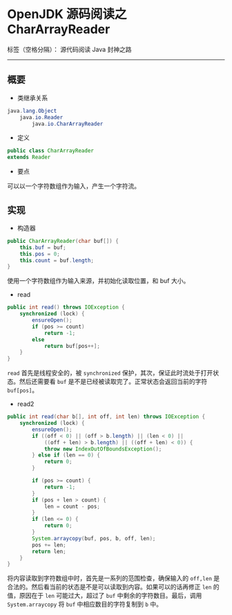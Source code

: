 # OpenJDK 源码阅读之 CharArrayReader 

标签（空格分隔）： 源代码阅读 Java 封神之路

---

## 概要

* 类继承关系 

```java
java.lang.Object
    java.io.Reader
        java.io.CharArrayReader
```

* 定义 

```java
public class CharArrayReader
extends Reader
```

* 要点

可以以一个字符数组作为输入，产生一个字符流。


## 实现

* 构造器

```java
public CharArrayReader(char buf[]) {
    this.buf = buf;
    this.pos = 0;
    this.count = buf.length;
}
```

使用一个字符数组作为输入来源，并初始化读取位置，和 buf 大小。

* read

```java
public int read() throws IOException {
    synchronized (lock) {
        ensureOpen();
        if (pos >= count)
            return -1;
        else
            return buf[pos++];
    }
}
```

`read` 首先是线程安全的，被  `synchronized` 保护，其次，保证此时流处于打开状态。然后还需要看 `buf` 是不是已经被读取完了。正常状态会返回当前的字符  `buf[pos]`。

* read2

```java
public int read(char b[], int off, int len) throws IOException {
    synchronized (lock) {
        ensureOpen();
        if ((off < 0) || (off > b.length) || (len < 0) ||
            ((off + len) > b.length) || ((off + len) < 0)) {
            throw new IndexOutOfBoundsException();
        } else if (len == 0) {
            return 0;
        }

        if (pos >= count) {
            return -1;
        }
        if (pos + len > count) {
            len = count - pos;
        }
        if (len <= 0) {
            return 0;
        }
        System.arraycopy(buf, pos, b, off, len);
        pos += len;
        return len;
    }
}
```

将内容读取到字符数组中时，首先是一系列的范围检查，确保输入的 `off,len` 是合法的。然后看当前的状态是不是可以读取到内容。如果可以的话再修正 `len` 的值，原因在于 `len` 可能过大，超过了 `buf` 中剩余的字符数目。最后，调用  `System.arraycopy` 将 `buf` 中相应数目的字符复制到 `b` 中。